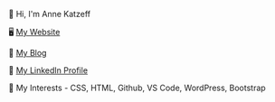 👋 Hi, I'm Anne Katzeff

🖥 <a href="https://www.askdesign.biz">My Website</a>

💬 <a href="https://www.askdesign.biz/blog">My Blog</a>

📧 <a href="https://www.linkedin.com/in/annekatzeff/">My LinkedIn Profile</a>

🔭 My Interests - CSS, HTML, Github, VS Code, WordPress, Bootstrap



<!--
**askdesign/askdesign** is a ✨ _special_ ✨ repository because its `README.md` (this file) appears on your GitHub profile.

Here are some ideas to get you started:

- 🔭 I’m currently working on ...
- 🌱 I’m currently learning ...
- 👯 I’m looking to collaborate on ...
- 🤔 I’m looking for help with ...
- 💬 Ask me about ...
- 📫 How to reach me: ...
- 😄 Pronouns: ...
- ⚡ Fun fact: ...
-->
